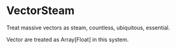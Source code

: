 # VectorSteam
Treat massive vectors as steam, countless, ubiquitous, essential.


Vector are treated as Array\[Float] in this system.